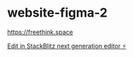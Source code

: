 # website-figma-2

https://freethink.space

[Edit in StackBlitz next generation editor ⚡️](https://stackblitz.com/~/github.com/rado002/website-figma-2)
